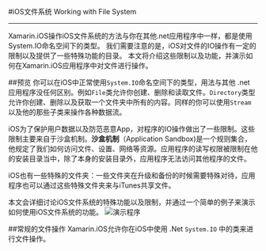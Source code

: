 #iOS文件系统	Working with File System

-------

Xamarin.iOS操作iOS文件系统的方法与你在其他.net应用程序中一样，都是使用System.IO命名空间下的类型。
我们需要注意的是，iOS对文件的IO操作有一定的限制以及提供了一些特殊功能的目录。
本文将介绍这些限制以及功能，并演示如何在Xamarin.iOS应用程序中对文件进行操作。

##预览
你可以在iOS中正常使用`System.IO`命名空间下的类型，用法与其他 .net 应用程序没任何区别。例如`File`类允许你创建、删除和读取文件。`Directory`类型允许你创建、删除以及获取一个文件夹中所有的内容。同样的你可以使用`Stream`以及他的那些子类来操作各种数据流。

iOS为了保护用户数据以及防范恶意App，对程序的IO操作做出了一些限制。这些限制主要来自于沙盒机制。**沙盒机制**（Application Sandbox)是一个规则集合，他规定了我们如何访问文件、设置、网络等资源。应用程序的读写权限被限制在他的安装目录当中，除了本身的安装目录外，应用程序无法访问其他程序的文件。

iOS也有一些特殊的文件夹：一些文件夹在升级和备份的时候需要特殊对待，应用程序也可以通过这些特殊文件夹来与iTunes共享文件。

本文会详细讨论iOS文件系统的特殊功能以及限制，并通过一个简单的例子来演示如何使用iOS文件系统的功能。
![演示程序](http://7xiiiw.com1.z0.glb.clouddn.com/iOS_FileSystem_01.png)

##常规的文件操作
Xamarin.iOS允许你在iOS中使用 .Net `System.IO` 中的类来进行文件操作。
